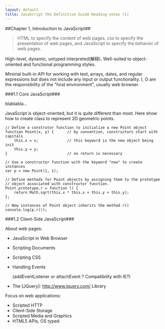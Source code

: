 ```yaml
---
layout: default
title: JavaScript the Definitive Guide Reading notes (1)
---
```


##Chapter 1, Introduction to JavaScript##

> HTML to specify the content of web pages, css to specify the presentation of web pages, and JavaScript to specify the behavior of web pages.

High-level, dynamic, untyped interpreted(解释). Well-suited to object-oriented and functional programming styles.

Minimal built-in API for working with text, arrays, dates, and regular expressions but does not include any input or output functionality. I, O are the responsibility of the "host environment", usually web browser.

###1.1 Core JavaScript###

blablabla…

JavaScript is object-oriented, but it is quite different than most. Here show how to create class to represent 2D geometric points.
	
	// Define a construtor function to initialize a new Point object
	function Point(x, y) {		// by convention, constructors start with capitals
		this.x = x;				// this keyword is the new object being init
		this.y = y;				
	}							// no return is necessary

	// Use a constructor function with the keyword "new" to create instances
	var p = new Point(1, 1);

	// Define methods for Point objects by assigning them to the prototype
	// object associated with constructor function.
	Point.prototype.r = function () {
		return Math.sqrt(this.x * this.x + this.y + this.y);
	};

	// Now instances of Point object inherits the method r()
	console.log(p.r());

###1.2 Client-Side JavaScript###

About web pages:

* JavaScript in Web Browser
* Scripting Documents
* Scripting CSS
* Handling Events 

	(addEventListener or attachEvent ? Compatibility with IE?)

* The [JQuery]: <http://www.jquery.com/> Library


Focus on web applications:

* Scripted HTTP
* Client-Side Storage
* Scripted Media and Graphics
* HTML5 APIs, OS typed
